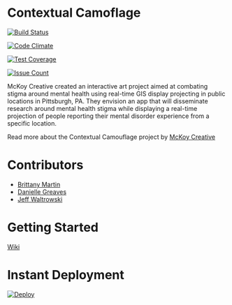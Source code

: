 # Contextual Camoflage

[![Build Status](https://travis-ci.org/ContextualCamouflage/contextual-camoflage.svg?branch=master)](https://travis-ci.org/ContextualCamouflage/contextual-camoflage)

[![Code Climate](https://codeclimate.com/github/codeclimate/codeclimate/badges/gpa.svg)](https://codeclimate.com/github/codeclimate/codeclimate)

[![Test Coverage](https://codeclimate.com/github/codeclimate/codeclimate/badges/coverage.svg)](https://codeclimate.com/github/codeclimate/codeclimate/coverage)

[![Issue Count](https://codeclimate.com/github/codeclimate/codeclimate/badges/issue_count.svg)](https://codeclimate.com/github/codeclimate/codeclimate)

McKoy Creative created an interactive art project aimed at combating stigma around mental health using real-time GIS display projecting in public locations in Pittsburgh, PA. They envision an app that will disseminate research around mental health stigma while displaying a real-time projection of people reporting their mental disorder experience from a specific location.

Read more about the Contextual Camouflage project by [McKoy Creative](mckoycreative.com/contextual-camouflage)

# Contributors

* [Brittany Martin](https://github.com/wonderwoman13)
* [Danielle Greaves](https://github.com/danigirl329)
* [Jeff Waltrowski](https://github.com/jwaltrowski)

# Getting Started

[Wiki](https://github.com/ContextualCamouflage/contextual-camoflage/wiki)

# Instant Deployment

[![Deploy](https://www.herokucdn.com/deploy/button.svg)](https://heroku.com/deploy)
